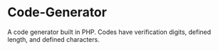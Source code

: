 # Code-Generator
A code generator built in PHP. Codes have verification digits, defined length, and defined characters.
